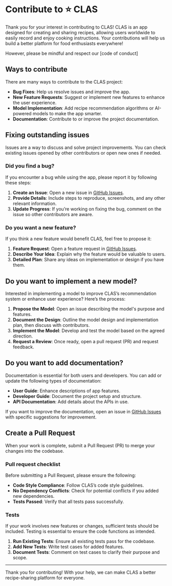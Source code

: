 # Contribute to ⭐️ CLAS

Thank you for your interest in contributing to CLAS! CLAS is an app designed for creating and sharing recipes, allowing users worldwide to easily record and enjoy cooking instructions. Your contributions will help us build a better platform for food enthusiasts everywhere!

However, please be mindful and respect our [code of conduct]

## Ways to contribute

There are many ways to contribute to the CLAS project:

- **Bug Fixes**: Help us resolve issues and improve the app.
- **New Feature Requests**: Suggest or implement new features to enhance the user experience.
- **Model Implementation**: Add recipe recommendation algorithms or AI-powered models to make the app smarter.
- **Documentation**: Contribute to or improve the project documentation.

## Fixing outstanding issues

Issues are a way to discuss and solve project improvements. You can check existing issues opened by other contributors or open new ones if needed.

### Did you find a bug?

If you encounter a bug while using the app, please report it by following these steps:

1. **Create an Issue**: Open a new issue in [GitHub Issues](https://github.com/yourusername/CLAS/issues).
2. **Provide Details**: Include steps to reproduce, screenshots, and any other relevant information.
3. **Update Progress**: If you’re working on fixing the bug, comment on the issue so other contributors are aware.

### Do you want a new feature?

If you think a new feature would benefit CLAS, feel free to propose it:

1. **Feature Request**: Open a feature request in [GitHub Issues](https://github.com/yourusername/CLAS/issues).
2. **Describe Your Idea**: Explain why the feature would be valuable to users.
3. **Detailed Plan**: Share any ideas on implementation or design if you have them.

## Do you want to implement a new model?

Interested in implementing a model to improve CLAS’s recommendation system or enhance user experience? Here’s the process:

1. **Propose the Model**: Open an issue describing the model's purpose and features.
2. **Document the Design**: Outline the model design and implementation plan, then discuss with contributors.
3. **Implement the Model**: Develop and test the model based on the agreed direction.
4. **Request a Review**: Once ready, open a pull request (PR) and request feedback.

## Do you want to add documentation?

Documentation is essential for both users and developers. You can add or update the following types of documentation:

- **User Guide**: Enhance descriptions of app features.
- **Developer Guide**: Document the project setup and structure.
- **API Documentation**: Add details about the APIs in use.

If you want to improve the documentation, open an issue in [GitHub Issues](https://github.com/yourusername/CLAS/issues) with specific suggestions for improvement.

## Create a Pull Request

When your work is complete, submit a Pull Request (PR) to merge your changes into the codebase.

### Pull request checklist

Before submitting a Pull Request, please ensure the following:

- **Code Style Compliance**: Follow CLAS’s code style guidelines.
- **No Dependency Conflicts**: Check for potential conflicts if you added new dependencies.
- **Tests Passed**: Verify that all tests pass successfully.

### Tests

If your work involves new features or changes, sufficient tests should be included. Testing is essential to ensure the code functions as intended.

1. **Run Existing Tests**: Ensure all existing tests pass for the codebase.
2. **Add New Tests**: Write test cases for added features.
3. **Document Tests**: Comment on test cases to clarify their purpose and scope.

---

Thank you for contributing! With your help, we can make CLAS a better recipe-sharing platform for everyone.


 
